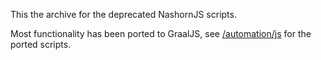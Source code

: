 This the archive for the deprecated NashornJS scripts.

Most functionality has been ported to GraalJS, see [/automation/js](/automation/js/) for the ported scripts.
